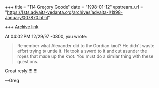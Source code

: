+++
title = "114 Gregory Goode"
date = "1998-01-12"
upstream_url = "https://lists.advaita-vedanta.org/archives/advaita-l/1998-January/007870.html"

+++
[Archive link](https://lists.advaita-vedanta.org/archives/advaita-l/1998-January/007870.html)

At 04:02 PM 12/29/97 -0800, you wrote:
>Remember what Alexander did to the Gordian knot? He didn't waste effort
>trying to untie it. He took a sword to it and cut asunder the ropes that
>made up the knot. You must do a similar thing with these questions.

Great reply!!!!!!!!

--Greg

